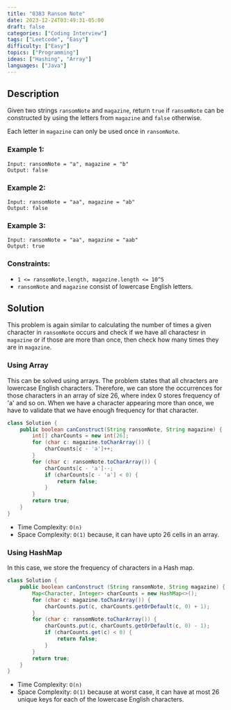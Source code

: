 ```yaml
---
title: "0383 Ransom Note"
date: 2023-12-24T03:49:31-05:00
draft: false
categories: ["Coding Interview"]
tags: ["Leetcode", "Easy"]
difficulty: ["Easy"]
topics: ["Programming"]
ideas: ["Hashing", "Array"]
languages: ["Java"]
---
```


## Description

Given two strings `ransomNote` and `magazine`, return `true` if `ransomNote` can be constructed by using the letters from `magazine` and `false` otherwise.

Each letter in `magazine` can only be used once in `ransomNote`.


### Example 1:

```
Input: ransomNote = "a", magazine = "b"
Output: false
```

### Example 2:

```
Input: ransomNote = "aa", magazine = "ab"
Output: false
```

### Example 3:

```
Input: ransomNote = "aa", magazine = "aab"
Output: true
``` 

### Constraints:

- `1 <= ransomNote.length, magazine.length <= 10^5`
- `ransomNote` and `magazine` consist of lowercase English letters.

## Solution

This problem is again similar to calculating the number of times a given character in `ransomNote` occurs and check if we have all charactesr in `magazine` or if those are more than once, then check how many times they are in `magazine`.

### Using Array

This can be solved using arrays. The problem states that all chracters are lowercase English characters. Therefore, we can store the occurrences for those characters in an array of size 26, where index 0 stores frequency of 'a' and so on. When we have a character appearing more than once, we have to validate that we have enough frequency for that character.

```java
class Solution {
    public boolean canConstruct(String ransomNote, String magazine) {
        int[] charCounts = new int[26];
        for (char c: magazine.toCharArray()) {
            charCounts[c - 'a']++;
        }
        for (char c: ransomNote.toCharArray()) {
            charCounts[c - 'a']--;
            if (charCounts[c - 'a'] < 0) {
                return false;
            }
        }
        return true;
    }
}
```

- Time Complexity: `O(n)`
- Space Complexity: `O(1)` because, it can have upto 26 cells in an array.

### Using HashMap

In this case, we store the frequency of characters in a Hash map.

```java
class Solution {
    public boolean canConstruct (String ransomNote, String magazine) {
        Map<Character, Integer> charCounts = new HashMap<>();
        for (char c: magazine.toCharArray()) {
            charCounts.put(c, charCounts.getOrDefault(c, 0) + 1);
        }
        for (char c: ransomNote.toCharArray()) {
            charCounts.put(c, charCounts.getOrDefault(c, 0) - 1);
            if (charCounts.get(c) < 0) {
                return false;
            }
        }
        return true;
    }
}
```

- Time Complexity: `O(n)`
- Space Complexity: `O(1)` because at worst case, it can have at most 26 unique keys for each of the lowercase English characters.